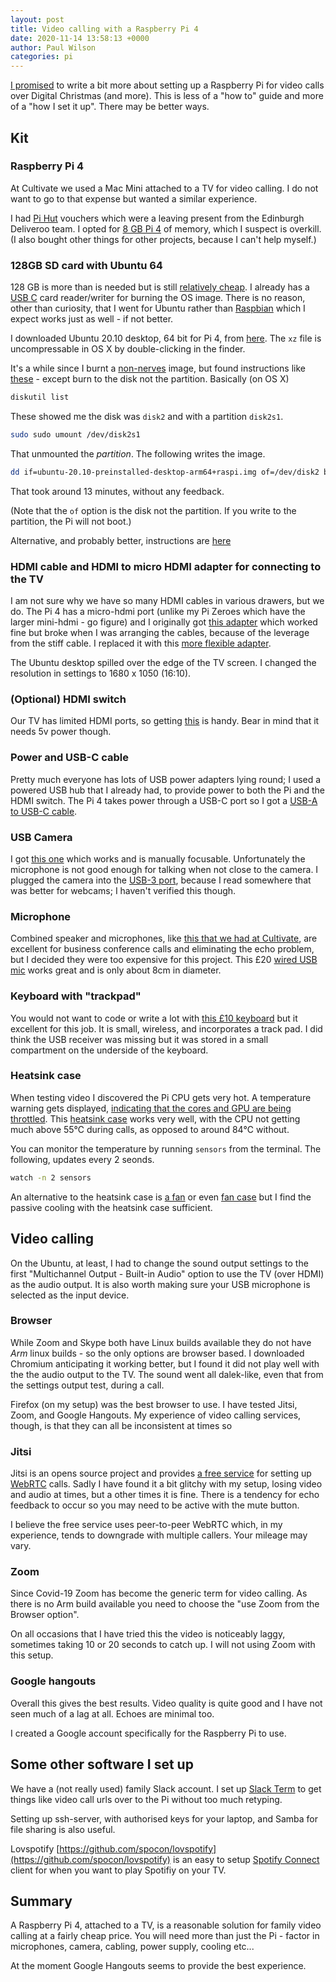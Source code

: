 ```yaml
---
layout: post
title: Video calling with a Raspberry Pi 4
date: 2020-11-14 13:58:13 +0000
author: Paul Wilson
categories: pi
---
```


[I promised](/2020/11/12/several-months-update.html) to write a bit more about setting up a Raspberry Pi for video calls over Digital Christmas (and more). This is less of a "how to" guide and more of a "how I set it up". There may be better ways.

## Kit

### Raspberry Pi 4

At Cultivate we used a Mac Mini attached to a TV for video calling. I do not want to go to that expense but wanted a similar experience.

I had [Pi Hut](https://thepihut.com) vouchers which were a leaving present from the Edinburgh Deliveroo team. I opted for [8 GB Pi 4](https://thepihut.com/products/raspberry-pi-4-model-b?variant=31994565689406) of memory, which I suspect is overkill. (I also bought other things for other projects, because I can't help myself.)

### 128GB SD card with Ubuntu 64

128 GB is more than is needed but is still [relatively cheap](https://www.amazon.co.uk/gp/product/B073JYC4XM?th=1). I already has a [USB  C](https://www.amazon.co.uk/gp/product/B06XTQVSLL) card reader/writer for burning the OS image. There is no reason, other than curiosity, that I went for Ubuntu rather than [Raspbian](http://www.raspbian.org) which I expect works just as well - if not better.

I downloaded Ubuntu 20.10 desktop, 64 bit for Pi 4, from [here](https://ubuntu.com/download/raspberry-pi). The `xz` file is uncompressable in OS X by double-clicking in the finder.

It's a while since I burnt a [non-nerves](https://ubuntu.com/download/raspberry-pi) image, but found instructions  like [these](https://osxdaily.com/2012/03/13/burn-an-iso-image-from-the-command-line/) - except burn to the disk not the partition. Basically (on OS X)

```bash
diskutil list
```
These showed me the disk was `disk2` and with a partition `disk2s1`.

```bash
sudo sudo umount /dev/disk2s1
```

That unmounted the _partition_. The following writes the image.

```bash
dd if=ubuntu-20.10-preinstalled-desktop-arm64+raspi.img of=/dev/disk2 bs=1m
```

That took around 13 minutes, without any feedback.

(Note that the `of` option is the disk not the partition. If you write to the partition, the Pi will not boot.)


Alternative, and probably better, instructions are [here](https://ubuntu.com/tutorials/how-to-install-ubuntu-desktop-on-raspberry-pi-4#2-prepare-the-sd-card)


### HDMI cable and HDMI to micro HDMI adapter for connecting to the TV

I am not sure why we have so many HDMI cables in various drawers, but we do. The Pi 4 has a micro-hdmi port (unlike my Pi Zeroes  which have the larger mini-hdmi - go figure) and I originally got [this adapter](https://www.amazon.co.uk/gp/product/B008MLFJKK) which worked fine but broke when I was arranging the cables, because of the leverage from the stiff cable. I replaced it with this [more flexible adapter](https://www.amazon.co.uk/gp/product/B00B2HORKE).

The Ubuntu desktop spilled over the edge of the TV screen. I changed the resolution in settings to 1680 x 1050 (16:10). 

### (Optional) HDMI switch

Our TV has limited HDMI ports, so getting [this](https://www.amazon.co.uk/gp/product/B07KSYS2L4) is handy. Bear in mind that it needs 5v power though.

### Power and USB-C cable

Pretty much everyone has lots of USB power adapters lying round; I used a powered USB hub that I already had, to provide power to both the Pi and the HDMI switch. The Pi 4 takes power through a USB-C port so I got a [USB-A to USB-C cable](https://www.amazon.co.uk/gp/product/B01GGKYKQM/).

### USB Camera

I got [this one](https://www.amazon.co.uk/gp/product/B086QTK3NL) which works and is manually focusable. Unfortunately the microphone is not good enough for talking when not close to the camera. I plugged the camera into the [USB-3 port](https://www.raspberrypi.org/products/raspberry-pi-4-model-b/specifications/?resellerType=home), because I read somewhere that was better for webcams; I haven't verified this though.

### Microphone

Combined speaker and microphones, like [this that we had at Cultivate](https://www.jabra.com/Business/speakerphones/jabra-speak-series/jabra-speak-510), are excellent for business conference calls and eliminating the echo problem, but I decided they were too expensive for this project. This £20 [wired USB mic](https://www.amazon.co.uk/gp/product/B07SR4K2R9) works great and is only about 8cm in diameter.

### Keyboard with "trackpad"

You would not want to code or write a lot with [this £10 keyboard](https://www.amazon.co.uk/gp/product/B01HDR58VI/) but it excellent for this job. It is small, wireless, and incorporates a track pad. I did think the USB receiver was missing but it was stored in a small compartment on the underside of the keyboard. 

### Heatsink case

When testing video I discovered the Pi CPU gets very hot. A temperature warning gets displayed, [indicating that the cores and GPU are being throttled](https://www.theregister.com/2019/07/22/raspberry_pi_4_too_hot_to_handle/). This [heatsink case](https://shop.pimoroni.com/products/aluminium-heatsink-case-for-raspberry-pi-4?variant=30975055691859) works very well, with the CPU not getting much above 55℃ during calls, as opposed to around 84℃ without.

You can monitor the temperature by running `sensors` from the terminal.  The following, updates every 2 seonds.

```bash
watch -n 2 sensors
```

An alternative to the heatsink case is [a fan](https://shop.pimoroni.com/products/fan-shim) or even [fan case](https://thepihut.com/products/raspberry-pi-4-case-with-cooling-fan) but I find the passive cooling with the heatsink case sufficient.

## Video calling

On the Ubuntu, at least, I had to change the sound output settings to the first "Multichannel Output - Built-in Audio" option to use the TV (over HDMI) as the audio output. It is also worth making sure your USB microphone is selected as the input device.

### Browser

While Zoom and Skype both have Linux builds available they do not have _Arm_ linux builds - so the only options are browser based. I downloaded Chromium anticipating it working better, but I found it did not play well with the the audio output to the TV. The sound went all dalek-like, even that from the settings output test, during a call.

Firefox (on my setup) was the best browser to use. I have tested Jitsi, Zoom, and Google Hangouts. My experience of video calling services, though, is that they can all be inconsistent at times so 

### Jitsi

Jitsi is an opens source project and provides [a free service](https://meet.jit.si) for setting up [WebRTC](https://en.wikipedia.org/wiki/WebRTC) calls. Sadly I have found it a bit glitchy with my setup, losing video and audio at times, but a other times it is fine. There is a tendency for echo feedback to occur so you may need to be active with the mute button.

I believe the free service uses peer-to-peer WebRTC which, in my experience, tends to downgrade with multiple callers. Your mileage may vary.

### Zoom

Since Covid-19 Zoom has become the generic term for video calling. As there is no Arm build available you need to choose the "use Zoom from the Browser option".

On all occasions that I have tried this the video is noticeably laggy, sometimes taking 10 or 20 seconds to catch up. I will not  using Zoom with this setup.

### Google hangouts

Overall this gives the best results. Video quality is quite good and I have not seen much of a lag at all. Echoes are minimal too.

I created a Google account specifically for the Raspberry Pi to use.


## Some other software I set up

We have a (not really used) family Slack account. I set up [Slack Term](https://github.com/erroneousboat/slack-term) to get things like video call urls over to the Pi without too much retyping.

Setting up ssh-server, with authorised keys for your laptop, and Samba for file sharing is also useful.

Lovspotify [https://github.com/spocon/lovspotify](https://github.com/spocon/lovspotify) is an easy to setup [Spotify Connect](https://www.spotify.com/connect/) client for when you want to play Spotifiy on your TV.

## Summary

A Raspberry Pi 4, attached to a TV, is a reasonable solution for family video calling at a fairly cheap price. You will need more than just the Pi - factor in microphones, camera, cabling, power supply, cooling etc...

At the moment Google Hangouts seems to provide the best experience.





